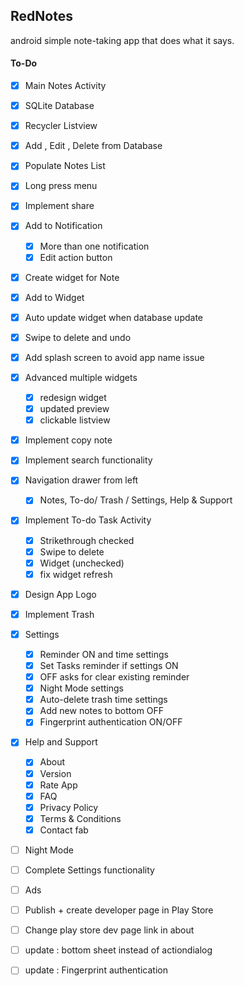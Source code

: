## RedNotes
android simple note-taking app that does what it says.


#### To-Do

- [x] Main Notes Activity
- [x] SQLite Database
- [x] Recycler Listview
- [x] Add , Edit , Delete from Database
- [x] Populate Notes List
- [x] Long press menu
- [x] Implement share
- [x] Add to Notification
  - [x] More than one notification
  - [x] Edit action button
- [x] Create widget for Note
- [x] Add to Widget
- [x] Auto update widget when database update
- [x] Swipe to delete and undo
- [x] Add splash screen to avoid app name issue
- [x] Advanced multiple widgets
  - [x] redesign widget
  - [x] updated preview
  - [x] clickable listview
- [x] Implement copy note
- [x] Implement search functionality
- [x] Navigation drawer from left
  - [x] Notes, To-do/ Trash / Settings, Help & Support
- [x] Implement To-do Task Activity
  - [x] Strikethrough checked
  - [x] Swipe to delete
  - [x] Widget (unchecked)
  - [x] fix widget refresh
- [x] Design App Logo
- [x] Implement Trash
- [x] Settings
  - [x] Reminder ON and time settings
  - [x] Set Tasks reminder if settings ON
  - [x] OFF asks for clear existing reminder
  - [x] Night Mode settings
  - [x] Auto-delete trash time settings
  - [x] Add new notes to bottom OFF
  - [x] Fingerprint authentication ON/OFF
- [x] Help and Support
  - [x] About
  - [x] Version
  - [x] Rate App
  - [x] FAQ
  - [x] Privacy Policy
  - [x] Terms & Conditions
  - [x] Contact fab
- [ ] Night Mode
- [ ] Complete Settings functionality
- [ ] Ads
- [ ] Publish + create developer page in Play Store
- [ ] Change play store dev page link in about
- [ ] update : bottom sheet instead of actiondialog
- [ ] update : Fingerprint authentication

